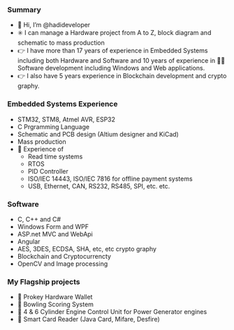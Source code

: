 ### Summary
- 👋 Hi, I’m @hadideveloper
- ✳️ I can manage a Hardware project from A to Z, block diagram and schematic to mass production  
- 👉 I have more than 17 years of experience in Embedded Systems including both Hardware and Software and 10 years of experience in 🧑‍💻 Software development including Windows and Web applications.
- 👉 I also have 5 years experience in Blockchain development and crypto graphy.

### Embedded Systems Experience
- STM32, STM8, Atmel AVR, ESP32
- C Prgramming Language
- Schematic and PCB design (Altium designer and KiCad)
- Mass production
- 🔆 Experience of
   - Read time systems
   - RTOS
   - PID Controller
   - ISO/IEC 14443, ISO/IEC 7816 for offline payment systems
   - USB, Ethernet, CAN, RS232, RS485, SPI, etc. etc.

### Software
- C, C++ and C#
- Windows Form and WPF
- ASP.net MVC and WebApi
- Angular
- AES, 3DES, ECDSA, SHA, etc, etc crypto graphy
- Blockchain and Cryptocurrencty
- OpenCV and Image processing

### My Flagship projects
- 🔆 Prokey Hardware Wallet
- 🔆 Bowling Scoring System
- 🔆 4 & 6 Cylinder Engine Control Unit for Power Generator engines
- 🔆 Smart Card Reader (Java Card, Mifare, Desfire)
